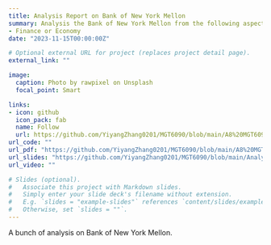 ```yaml
---
title: Analysis Report on Bank of New York Mellon
summary: Analysis the Bank of New York Mellon from the following aspects, include Company Structure, Market Overview, Performance and Financial Position, Risk Profile and Off-balance Sheet Activities
- Finance or Economy
date: "2023-11-15T00:00:00Z"

# Optional external URL for project (replaces project detail page).
external_link: ""

image:
  caption: Photo by rawpixel on Unsplash
  focal_point: Smart

links:
- icon: github
  icon_pack: fab
  name: Follow
  url: https://github.com/YiyangZhang0201/MGT6090/blob/main/A8%20MGT6090%20Yiyang%20Zhang.ipynb
url_code: ""
url_pdf: "https://github.com/YiyangZhang0201/MGT6090/blob/main/A8%20MGT6090%20Yiyang%20Zhang.pdf"
url_slides: "https://github.com/YiyangZhang0201/MGT6090/blob/main/Analysis%20Report%20of%20BK%20Presentation%20Slide.pdf"
url_video: ""

# Slides (optional).
#   Associate this project with Markdown slides.
#   Simply enter your slide deck's filename without extension.
#   E.g. `slides = "example-slides"` references `content/slides/example-slides.md`.
#   Otherwise, set `slides = ""`.
---
```


A bunch of analysis on Bank of New York Mellon.
